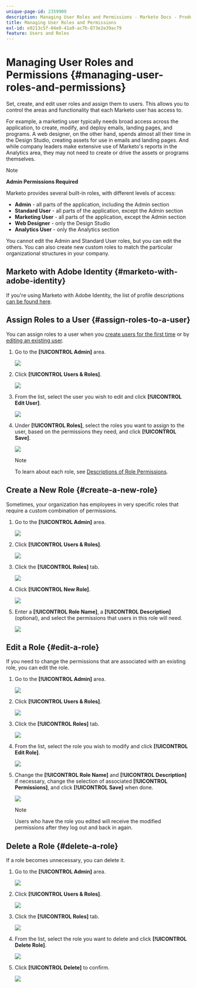 ```yaml
---
unique-page-id: 2359909
description: Managing User Roles and Permissions - Marketo Docs - Product Documentation
title: Managing User Roles and Permissions
exl-id: e0213c5f-04e0-41a9-ac7b-873e2e39ac79
feature: Users and Roles
---
```

# Managing User Roles and Permissions {#managing-user-roles-and-permissions}

Set, create, and edit user roles and assign them to users. This allows you to control the areas and functionality that each Marketo user has access to.

For example, a marketing user typically needs broad access across the application, to create, modify, and deploy emails, landing pages, and programs. A web designer, on the other hand, spends almost all their time in the Design Studio, creating assets for use in emails and landing pages. And while company leaders make extensive use of Marketo's reports in the Analytics area, they may not need to create or drive the assets or programs themselves.

>[!NOTE]
>
>**Admin Permissions Required**

Marketo provides several built-in roles, with different levels of access:

* **Admin** - all parts of the application, including the Admin section
* **Standard User** - all parts of the application, except the Admin section
* **Marketing User** - all parts of the application, except the Admin section
* **Web Designer** - only the Design Studio
* **Analytics User** - only the Analytics section

You cannot edit the Admin and Standard User roles, but you can edit the others. You can also create new custom roles to match the particular organizational structures in your company.

## Marketo with Adobe Identity {#marketo-with-adobe-identity}

If you're using Marketo with Adobe Identity, the list of profile descriptions [can be found here](/help/marketo/product-docs/administration/marketo-with-adobe-identity/adobe-identity-management-overview.md#profile-levels).

## Assign Roles to a User {#assign-roles-to-a-user}

You can assign roles to a user when you [create users for the first time](/help/marketo/product-docs/administration/users-and-roles/create-delete-edit-and-change-a-user-role.md) or by [editing an existing user](/help/marketo/product-docs/administration/users-and-roles/managing-marketo-users.md).

1. Go to the **[!UICONTROL Admin]** area.

   ![](assets/managing-user-roles-and-permissions-1.png)

1. Click **[!UICONTROL Users & Roles]**.

   ![](assets/managing-user-roles-and-permissions-2.png)

1. From the list, select the user you wish to edit and click **[!UICONTROL Edit User]**.

   ![](assets/managing-user-roles-and-permissions-3.png)

1. Under **[!UICONTROL Roles]**, select the roles you want to assign to the user, based on the permissions they need, and click **[!UICONTROL Save]**.

   ![](assets/managing-user-roles-and-permissions-4.png)

   >[!NOTE]
   >
   >To learn about each role, see [Descriptions of Role Permissions](/help/marketo/product-docs/administration/users-and-roles/descriptions-of-role-permissions.md).

## Create a New Role {#create-a-new-role}

Sometimes, your organization has employees in very specific roles that require a custom combination of permissions.

1. Go to the **[!UICONTROL Admin]** area.

   ![](assets/managing-user-roles-and-permissions-5.png)

1. Click **[!UICONTROL Users & Roles]**.

   ![](assets/managing-user-roles-and-permissions-6.png)

1. Click the **[!UICONTROL Roles]** tab.

   ![](assets/managing-user-roles-and-permissions-7.png)

1. Click **[!UICONTROL New Role]**.

   ![](assets/managing-user-roles-and-permissions-8.png)

1. Enter a **[!UICONTROL Role Name]**, a **[!UICONTROL Description]** (optional), and select the permissions that users in this role will need.

   ![](assets/managing-user-roles-and-permissions-9.png)

## Edit a Role {#edit-a-role}

If you need to change the permissions that are associated with an existing role, you can edit the role.

1. Go to the **[!UICONTROL Admin]** area.

   ![](assets/managing-user-roles-and-permissions-10.png)

1. Click **[!UICONTROL Users & Roles]**.

   ![](assets/managing-user-roles-and-permissions-11.png)

1. Click the **[!UICONTROL Roles]** tab.

   ![](assets/managing-user-roles-and-permissions-12.png)

1. From the list, select the role you wish to modify and click **[!UICONTROL Edit Role]**.

   ![](assets/managing-user-roles-and-permissions-13.png)

1. Change the **[!UICONTROL Role Name]** and **[!UICONTROL Description]** if necessary, change the selection of associated **[!UICONTROL Permissions]**, and click **[!UICONTROL Save]** when done.

   ![](assets/managing-user-roles-and-permissions-14.png)

   >[!NOTE]
   >
   >Users who have the role you edited will receive the modified permissions after they log out and back in again.

## Delete a Role {#delete-a-role}

If a role becomes unnecessary, you can delete it.

1. Go to the **[!UICONTROL Admin]** area.

   ![](assets/managing-user-roles-and-permissions-15.png)

1. Click **[!UICONTROL Users & Roles]**.

   ![](assets/managing-user-roles-and-permissions-16.png)

1. Click the **[!UICONTROL Roles]** tab.

   ![](assets/managing-user-roles-and-permissions-17.png)

1. From the list, select the role you want to delete and click **[!UICONTROL Delete Role]**.

   ![](assets/managing-user-roles-and-permissions-18.png)

1. Click **[!UICONTROL Delete]** to confirm.

   ![](assets/managing-user-roles-and-permissions-19.png)
